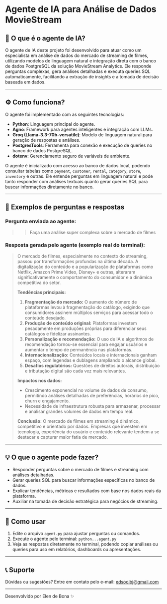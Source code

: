 # Agente de IA para Análise de Dados MovieStream

## 🤖 O que é o agente de IA?

O agente de IA deste projeto foi desenvolvido para atuar como um especialista em análise de dados do mercado de streaming de filmes, utilizando modelos de linguagem natural e integração direta com o banco de dados PostgreSQL da solução MovieStream Analytics. Ele responde perguntas complexas, gera análises detalhadas e executa queries SQL automaticamente, facilitando a extração de insights e a tomada de decisão baseada em dados.

---
## ⚙️ Como funciona?

O agente foi implementado com as seguintes tecnologias:

- **Python**: Linguagem principal do agente.
- **Agno**: Framework para agentes inteligentes e integração com LLMs.
- **Groq (Llama-3.3-70b-versatile)**: Modelo de linguagem natural para geração de respostas e análises.
- **PostgresTools**: Ferramenta para conexão e execução de queries no banco de dados PostgreSQL.
- **dotenv**: Gerenciamento seguro de variáveis de ambiente.

O agente é inicializado com acesso ao banco de dados local, podendo consultar tabelas como `payment`, `customer`, `rental`, `category`, `store`, `inventory` e outras. Ele entende perguntas em linguagem natural e pode tanto responder com análises textuais quanto gerar queries SQL para buscar informações diretamente no banco.

---

## 📝 Exemplos de perguntas e respostas

### Pergunta enviada ao agente:
>>Faça uma análise super complexa sobre o mercado de filmes

### Resposta gerada pelo agente (exemplo real do terminal):

> O mercado de filmes, especialmente no contexto do streaming, passou por transformações profundas na última década. A digitalização do conteúdo e a popularização de plataformas como Netflix, Amazon Prime Video, Disney+ e outras, alteraram significativamente o comportamento do consumidor e a dinâmica competitiva do setor.
>
> **Tendências principais:**
>
> 1. **Fragmentação do mercado:** O aumento do número de plataformas levou à fragmentação do catálogo, exigindo que consumidores assinem múltiplos serviços para acessar todo o conteúdo desejado.
> 2. **Produção de conteúdo original:** Plataformas investem pesadamente em produções próprias para diferenciar seus catálogos e fidelizar assinantes.
> 3. **Personalização e recomendação:** O uso de IA e algoritmos de recomendação tornou-se essencial para engajar usuários e aumentar o tempo de permanência nas plataformas.
> 4. **Internacionalização:** Conteúdos locais e internacionais ganham espaço, com legendas e dublagens ampliando o alcance global.
> 5. **Desafios regulatórios:** Questões de direitos autorais, distribuição e tributação digital são cada vez mais relevantes.
>
> **Impactos nos dados:**
>
> - Crescimento exponencial no volume de dados de consumo, permitindo análises detalhadas de preferências, horários de pico, churn e engajamento.
> - Necessidade de infraestrutura robusta para armazenar, processar e analisar grandes volumes de dados em tempo real.
>
> **Conclusão:** O mercado de filmes em streaming é dinâmico, competitivo e orientado por dados. Empresas que investem em tecnologia, experiência do usuário e conteúdo relevante tendem a se destacar e capturar maior fatia de mercado.

---


## 💡 O que o agente pode fazer?

- Responder perguntas sobre o mercado de filmes e streaming com análises detalhadas.
- Gerar queries SQL para buscar informações específicas no banco de dados.
- Explicar tendências, métricas e resultados com base nos dados reais da plataforma.
- Auxiliar na tomada de decisão estratégica para negócios de streaming.

---

## 🚀 Como usar

1. Edite o arquivo `agent.py` para ajustar perguntas ou comandos.
2. Execute o agente pelo terminal: `python...agent.py`
3. Veja as respostas diretamente no terminal, podendo copiar análises ou queries para uso em relatórios, dashboards ou apresentações.

---

## 📞 Suporte

Dúvidas ou sugestões? Entre em contato pelo e-mail: edsoolbj@gmail.com

---

Desenvolvido por Elen de Bona ✨